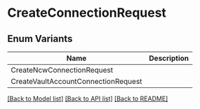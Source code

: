 # CreateConnectionRequest

## Enum Variants

| Name | Description |
|---- | -----|
| CreateNcwConnectionRequest |  |
| CreateVaultAccountConnectionRequest |  |

[[Back to Model list]](../README.md#documentation-for-models) [[Back to API list]](../README.md#documentation-for-api-endpoints) [[Back to README]](../README.md)


